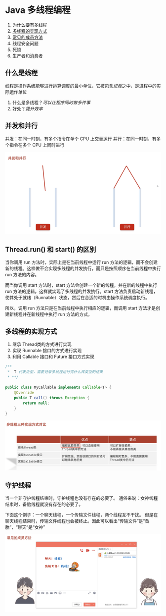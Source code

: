 # Java 多线程编程
1. [为什么要有多线程](#什么是线程)
2. [多线程的实现方式](#threadrun-和-start-的区别)
3. [常见的成员方法]()
4. 线程安全问题
5. 死锁
6. 生产者和消费者


## 什么是线程
线程是操作系统能够进行运算调度的最小单位，它被包含*进程*之中，是进程中的实际运作单位
1. 什么是多线程？*可以让程序同时做多件事*
2. 好处？*提升效率*

## 并发和并行
并发：在同一时刻，有多个指令在单个 CPU 上交替运行
并行：在同一时刻，有多个指令在多个 CPU 上同时进行

![并发](images/concurrence.png)

## Thread.run() 和 start() 的区别
当你调用 run 方法时，实际上是在当前线程中运行 run 方法的逻辑，而不会创建新的线程。这样做不会实现多线程的并发执行，而只是按照顺序在当前线程中执行 run 方法的内容。

而当你调用 start 方法时，start 方法会创建一个新的线程，并在新的线程中执行 run 方法的逻辑。这样就实现了多线程的并发执行。start 方法负责启动新线程，使其处于就绪（Runnable）状态，然后在合适的时机由操作系统调度执行。

所以，调用 run 方法只是在当前线程中执行相应的逻辑，而调用 start 方法才是创建新线程并在新线程中执行 run 方法的方式。

## 多线程的实现方式
1. 继承 Thread类的方式进行实现
2. 实现 Runnable 接口的方式进行实现
3. 利用 Callable 接口和 Future 接口方式实现


```java
/**
 *  T 代表泛型，需要记录多线程运行完什么样类型的结果
 * **/

public class MyCallable implements Callable<T> {
    @Override
    public T call() throws Exception {
        return null;
    }
}

```

![](images/多线程对比.png)

## 守护线程
当一个非守护线程结束时，守护线程也没有存在的必要了。
通俗来说：女神线程结束时，备胎线程就没有存在的必要了。

<p>下面这个例子：一个聊天线程，一个传输文件线程，两个线程互不干扰。
但是在聊天线程结束时，传输文件线程也会被终止。因此可以看出“传输文件”是“备胎”，“聊天”是“女神”</p>

![](images/守护线程.png)